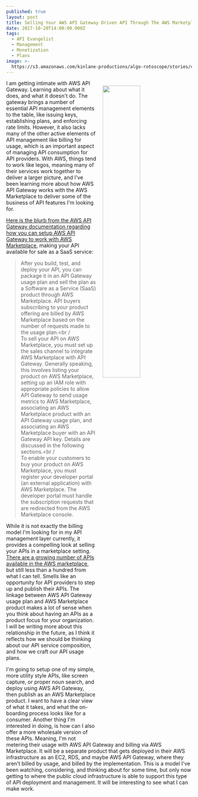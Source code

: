 ```yaml
---
published: true
layout: post
title: Selling Your AWS API Gateway Driven API Through The AWS Marketplace
date: 2017-10-20T14:00:00.000Z
tags:
  - API Evangelist
  - Management
  - Monetization
  - Plans
image: >-
  https://s3.amazonaws.com/kinlane-productions/algo-rotoscope/stories/cargo-ship-on-sea_diego_rivera1.jpg
---
```

<p><img src="https://s3.amazonaws.com/kinlane-productions/algo-rotoscope/stories/cargo-ship-on-sea_diego_rivera1.jpg" align="right" width="45%" style="padding: 15px;" /></p>I am getting intimate with AWS API Gateway. Learning about what it does, and what it doesn't do. The gateway brings a number of essential API management elements to the table, like issuing keys, establishing plans, and enforcing rate limits. However, it also lacks many of the other active elements of API management like billing for usage, which is an important aspect of managing API consumption for API providers. With AWS, things tend to work like legos, meaning many of their services work together to deliver a larger picture, and I've been learning more about how AWS API Gateway works with the AWS Marketplace to deliver some of the business of API features I'm looking for. 

[Here is the blurb from the AWS API Gateway documentation regarding how you can setup AWS API Gateway to work with AWS Marketplace](http://docs.aws.amazon.com/apigateway/latest/developerguide/sell-api-as-saas-on-aws-marketplace.html), making your API available for sale as a SaaS service:

> After you build, test, and deploy your API, you can package it in an API Gateway usage plan and sell the plan as a Software as a Service (SaaS) product through AWS Marketplace. API buyers subscribing to your product offering are billed by AWS Marketplace based on the number of requests made to the usage plan.<br /<br />
> To sell your API on AWS Marketplace, you must set up the sales channel to integrate AWS Marketplace with API Gateway. Generally speaking, this involves listing your product on AWS Marketplace, setting up an IAM role with appropriate policies to allow API Gateway to send usage metrics to AWS Marketplace, associating an AWS Marketplace product with an API Gateway usage plan, and associating an AWS Marketplace buyer with an API Gateway API key. Details are discussed in the following sections.<br /<br />
> To enable your customers to buy your product on AWS Marketplace, you must register your developer portal (an external application) with AWS Marketplace. The developer portal must handle the subscription requests that are redirected from the AWS Marketplace console.

While it is not exactly the billing model I'm looking for in my API management layer currently, it provides a compelling look at selling your APIs in a marketplace setting. [There are a growing number of APIs available in the AWS marketplace](http://apievangelist.com/2017/09/08/cloud-marketplace-becoming-the-new-wholesale-api-discovery-platform/), but still less than a hundred from what I can tell. Smells like an opportunity for API providers to step up and publish their APIs. The linkage between AWS API Gateway usage plan and AWS Marketplace product makes a lot of sense when you think about having an APIs as a product focus for your organization. I will be writing more about this relationship in the future, as I think it reflects how we should be thinking about our API service composition, and how we craft our API usage plans. 

I'm going to setup one of my simple, more utility style APIs, like screen capture, or proper noun search, and deploy using AWS API Gateway, then publish as an AWS Marketplace product. I want to have a clear view of what it takes, and what the on-boarding process looks like for a consumer. Another thing I'm interested in doing, is how can I also offer a more wholesale version of these APIs. Meaning, I'm not metering their usage with AWS API Gateway and billing via AWS Marketplace. It will be a separate product that gets deployed in their AWS infrastructure as an EC2, RDS, and maybe AWS API Gateway, where they aren't billed by usage, and billed by the implementation. This is a model I've been watching, considering, and thinking about for some time, but only now getting to where the public cloud infrastructure is able to support this type of API deployment and management. It will be interesting to see what I can make work.